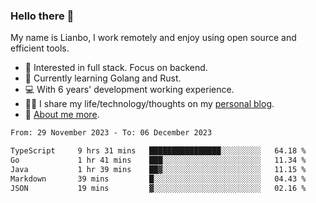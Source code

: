 ### Hello there 👋

My name is Lianbo, I work remotely and enjoy using open source and efficient tools.

- 🔭 Interested in full stack. Focus on backend.
- 🌱 Currently learning Golang and Rust.
- 💻 With 6 years' development working experience.
- ✍🏻 I share my life/technology/thoughts on my [personal blog](https://godruoyi.com).
- 👒 [About me more](https://godruoyi.com/posts/About-godruoyi).

<!--START_SECTION:waka-->

```txt
From: 29 November 2023 - To: 06 December 2023

TypeScript     9 hrs 31 mins   ████████████████░░░░░░░░░   64.18 %
Go             1 hr 41 mins    ███░░░░░░░░░░░░░░░░░░░░░░   11.34 %
Java           1 hr 39 mins    ██▓░░░░░░░░░░░░░░░░░░░░░░   11.15 %
Markdown       39 mins         █░░░░░░░░░░░░░░░░░░░░░░░░   04.43 %
JSON           19 mins         ▓░░░░░░░░░░░░░░░░░░░░░░░░   02.16 %
```

<!--END_SECTION:waka-->
